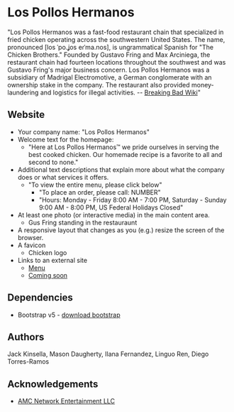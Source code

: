 # Los Pollos Hermanos

"Los Pollos Hermanos was a fast-food restaurant chain that specialized in fried chicken operating across the southwestern United States. The name, pronounced [los ˈpo.ʝos eɾˈma.nos], is ungrammatical Spanish for "The Chicken Brothers." Founded by Gustavo Fring and Max Arciniega, the restaurant chain had fourteen locations throughout the southwest and was Gustavo Fring's major business concern. Los Pollos Hermanos was a subsidiary of Madrigal Electromotive, a German conglomerate with an ownership stake in the company. The restaurant also provided money-laundering and logistics for illegal activities. -- [Breaking Bad Wiki](https://breakingbad.fandom.com/wiki/Los_Pollos_Hermanos)"

## Website

* Your company name: "Los Pollos Hermanos"
* Welcome text for the homepage:
  * "Here at Los Pollos Hermanos™ we pride ourselves in serving the best cooked chicken. Our homemade recipe is a favorite to all and second to none."
* Additional text descriptions that explain more about what the company does or what services it offers.
  * "To view the entire menu, please click below"
    * "To place an order, please call: NUMBER"
    * "Hours: Monday - Friday 8:00 AM - 7:00 PM, Saturday - Sunday 9:00 AM - 8:00 PM, US Federal Holidays Closed"
* At least one photo (or interactive media) in the main content area.
  * Gus Fring standing in the restauraunt
* A responsive layout that changes as you (e.g.) resize the screen of the browser.
* A favicon
  * Chicken logo
* Links to an external site
  * [Menu](https://breakingbad.fandom.com/wiki/Los_Pollos_Hermanos/Menu/Breaking_Bad)
  * [Coming soon](https://images.squarespace-cdn.com/content/v1/591fd77d29687fd09cca478b/1555546030336-YXVPG30KTCM92JW89UTL/ke17ZwdGBToddI8pDm48kDrQ9tfdcvPUv7NgXGP4R2R7gQa3H78H3Y0txjaiv_0fDoOvxcdMmMKkDsyUqMSsMWxHk725yiiHCCLfrh8O1z4YTzHvnKhyp6Da-NYroOW3ZGjoBKy3azqku80C789l0gmXcXvEVFTLbYX9CdVcGe4zwrosjp5YtnrvbmlM1LFKb7wNXE8lRZ0Z8l5PIsW3Vw/AdobeStock_139559217.jpeg)

## Dependencies

* Bootstrap v5 - [download bootstrap](https://getbootstrap.com/docs/5.3/getting-started/download/)

## Authors

Jack Kinsella, Mason Daugherty, Ilana Fernandez, Linguo Ren, Diego Torres-Ramos

## Acknowledgements

* [AMC Network Entertainment LLC](https://www.sonypictures.com/tv/breakingbad)
